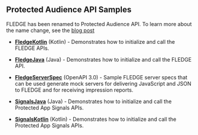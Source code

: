 Protected Audience API Samples
----------

FLEDGE has been renamed to Protected Audience API. To learn more about the name change, see the [blog post](https://privacysandbox.com/intl/en_us/news/protected-audience-api-our-new-name-for-fledge)

* **[FledgeKotlin](FledgeKotlin)** (Kotlin) - Demonstrates how to initialize and call the FLEDGE APIs.

* **[FledgeJava](FledgeJava)** (Java) - Demonstrates how to initialize and call the FLEDGE API.

* **[FledgeServerSpec](FledgeServerSpec)** (OpenAPI 3.0) - Sample FLEDGE server specs that can be used generate mock servers for delivering JavaScript and JSON to FLEDGE and for receiving impression reports.

* **[SignalsJava](SignalsJava)** (Java) - Demonstrates how to initialize and call the Protected App Signals APIs.

* **[SignalsKotlin](SignalsKotlin)** (Kotlin) - Demonstrates how to initialize and call the Protected App Signals APIs.
